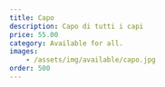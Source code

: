 ```yaml
---
title: Capo
description: Capo di tutti i capi
price: 55.00
category: Available for all.
images: 
    - /assets/img/available/capo.jpg
order: 500
---
```

